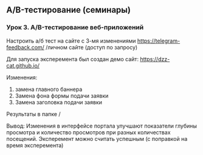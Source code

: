 ## A/B-тестирование (семинары)
### Урок 3. A/B-тестирование веб-приложений

Настроить а/б тест на сайте с 3-мя изменениями https://telegram-feedback.com/ /личном сайте (доступ по запросу)

Для запуска эксперемента был создан демо сайт: https://dzz-cat.github.io/

Изменения: 

1) замена главного баннера
2) Замена фона формы подачи заявки
3) Замена заголовка подачи заявки

Результаты в папке /

Вывод: Изменения в интерфейсе портала улучшают показатели глубины просмотра и количество просмотров при разных количествах посещений. Эксперемент можно считать успешным (с поправкой на время эксперемента)
